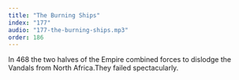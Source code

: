 ```yaml
---
title: "The Burning Ships"
index: "177"
audio: "177-the-burning-ships.mp3"
order: 186
---
```


In 468 the two halves of the Empire combined forces to dislodge the Vandals from North Africa.They failed spectacularly.
